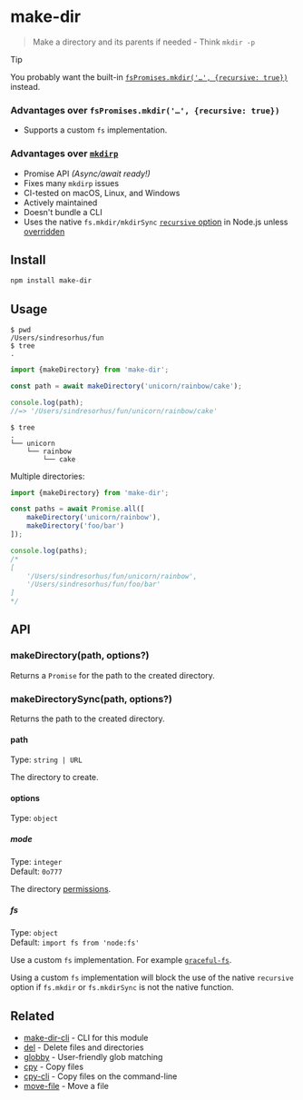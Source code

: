 # make-dir

> Make a directory and its parents if needed - Think `mkdir -p`

> [!TIP]
> You probably want the built-in [`fsPromises.mkdir('…', {recursive: true})`](https://nodejs.org/api/fs.html#fspromisesmkdirpath-options) instead.

### Advantages over `fsPromises.mkdir('…', {recursive: true})`

- Supports a custom `fs` implementation.

### Advantages over [`mkdirp`](https://github.com/isaacs/node-mkdirp)

- Promise API *(Async/await ready!)*
- Fixes many `mkdirp` issues
- CI-tested on macOS, Linux, and Windows
- Actively maintained
- Doesn't bundle a CLI
- Uses the native `fs.mkdir/mkdirSync` [`recursive` option](https://nodejs.org/dist/latest/docs/api/fs.html#fs_fs_mkdir_path_options_callback) in Node.js unless [overridden](#fs)

## Install

```sh
npm install make-dir
```

## Usage

```console
$ pwd
/Users/sindresorhus/fun
$ tree
.
```

```js
import {makeDirectory} from 'make-dir';

const path = await makeDirectory('unicorn/rainbow/cake');

console.log(path);
//=> '/Users/sindresorhus/fun/unicorn/rainbow/cake'
```

```console
$ tree
.
└── unicorn
    └── rainbow
        └── cake
```

Multiple directories:

```js
import {makeDirectory} from 'make-dir';

const paths = await Promise.all([
	makeDirectory('unicorn/rainbow'),
	makeDirectory('foo/bar')
]);

console.log(paths);
/*
[
	'/Users/sindresorhus/fun/unicorn/rainbow',
	'/Users/sindresorhus/fun/foo/bar'
]
*/
```

## API

### makeDirectory(path, options?)

Returns a `Promise` for the path to the created directory.

### makeDirectorySync(path, options?)

Returns the path to the created directory.

#### path

Type: `string | URL`

The directory to create.

#### options

Type: `object`

##### mode

Type: `integer`\
Default: `0o777`

The directory [permissions](https://x-team.com/blog/file-system-permissions-umask-node-js/).

##### fs

Type: `object`\
Default: `import fs from 'node:fs'`

Use a custom `fs` implementation. For example [`graceful-fs`](https://github.com/isaacs/node-graceful-fs).

Using a custom `fs` implementation will block the use of the native `recursive` option if `fs.mkdir` or `fs.mkdirSync` is not the native function.

## Related

- [make-dir-cli](https://github.com/sindresorhus/make-dir-cli) - CLI for this module
- [del](https://github.com/sindresorhus/del) - Delete files and directories
- [globby](https://github.com/sindresorhus/globby) - User-friendly glob matching
- [cpy](https://github.com/sindresorhus/cpy) - Copy files
- [cpy-cli](https://github.com/sindresorhus/cpy-cli) - Copy files on the command-line
- [move-file](https://github.com/sindresorhus/move-file) - Move a file
